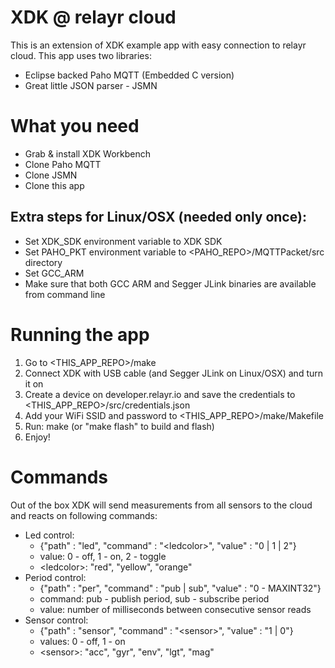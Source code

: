 # XDK @ relayr cloud

This is an extension of XDK example app with easy connection to relayr cloud.
This app uses two libraries:
- Eclipse backed Paho MQTT (Embedded C version)
- Great little JSON parser - JSMN

# What you need

- Grab & install XDK Workbench
- Clone Paho MQTT
- Clone JSMN
- Clone this app

## Extra steps for Linux/OSX (needed only once):
- Set XDK_SDK environment variable to XDK SDK
- Set PAHO_PKT environment variable to \<PAHO_REPO\>/MQTTPacket/src directory
- Set GCC_ARM
- Make sure that both GCC ARM and Segger JLink binaries are available from command line

# Running the app
1. Go to \<THIS_APP_REPO\>/make
2. Connect XDK with USB cable (and Segger JLink on Linux/OSX) and turn it on
3. Create a device on developer.relayr.io and save the credentials to \<THIS_APP_REPO\>/src/credentials.json
4. Add your WiFi SSID and password to \<THIS_APP_REPO\>/make/Makefile
5. Run: make (or "make flash" to build and flash)
6. Enjoy!

# Commands
Out of the box XDK will send measurements from all sensors to the cloud and reacts on following commands:

- Led control:
  - {"path" : "led", "command" : "\<ledcolor\>", "value" : "0 | 1 | 2"}
  - value: 0 - off, 1 - on, 2 - toggle
  - \<ledcolor\>: "red", "yellow", "orange"
- Period control:
  - {"path" : "per", "command" : "pub | sub", "value" : "0 - MAXINT32"}
  - command: pub - publish period, sub - subscribe period
  - value: number of milliseconds between consecutive sensor reads
- Sensor control:
  - {"path" : "sensor", "command" : "\<sensor\>", "value" : "1 | 0"}
  - values: 0 - off, 1 - on
  - \<sensor\>: "acc", "gyr", "env", "lgt", "mag"
